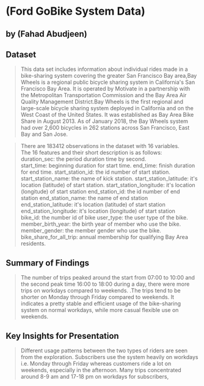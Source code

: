 # (Ford GoBike System Data)
## by (Fahad Abudjeen)


## Dataset

> This data set includes information about individual rides made in a bike-sharing system covering the greater San Francisco Bay area,Bay Wheels is a regional public bicycle sharing system in California's San Francisco Bay Area. It is operated by Motivate in a partnership with the Metropolitan Transportation Commission and the Bay Area Air Quality Management District.Bay Wheels is the first regional and large-scale bicycle sharing system deployed in California and on the West Coast of the United States. It was established as Bay Area Bike Share in August 2013. As of January 2018, the Bay Wheels system had over 2,600 bicycles in 262 stations across San Francisco, East Bay and San Jose.


>There are 183412 observations in the dataset with 16 variables.
The 16 features and their short description is as follows:
duration_sec: the period duration time by second.
start_time: beginning duration for start time.
end_time: finish duration for end time.
start_station_id: the id number of start station.
start_station_name: the name of kick station.
start_station_latitude: it's location (latitude) of start station.
start_station_longitude: it's location (longitude) of start station
end_station_id: the id number of end station
end_station_name: the name of end station
end_station_latitude: it's location (latitude) of start station
end_station_longitude: it's location (longitude) of start station
bike_id: the number id of bike
user_type: the user type of the bike.
member_birth_year: the birth year of member who use the bike.
member_gender: the member gender who use the bike.
bike_share_for_all_trip: annual membership for qualifying Bay Area residents.



## Summary of Findings

> The number of trips peaked around the start from 07:00 to 10:00 and the second peak time 16:00 to 18:00 during a day, there were more trips on workdays compared to weekends. .The trips tend to be shorter on Monday through Friday compared to weekends. It indicates a pretty stable and efficient usage of the bike-sharing system on normal workdays, while more casual flexible use on weekends.


## Key Insights for Presentation

> Different usage patterns between the two types of riders are seen from the exploration. Subscribers use the system heavily on workdays i.e. Monday through Friday whereas customers ride a lot on weekends, especially in the afternoon. Many trips concentrated around 8-9 am and 17-18 pm on workdays for subscribers,